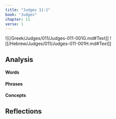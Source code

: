 ```yaml
---
title: "Judges 11:1"
book: "Judges"
chapter: 11
verse: 1
---
```

![[/Greek/Judges/011/Judges-011-001G.md#Text]]
![[/Hebrew/Judges/011/Judges-011-001H.md#Text]]

## Analysis

#### Words

#### Phrases

#### Concepts

## Reflections
